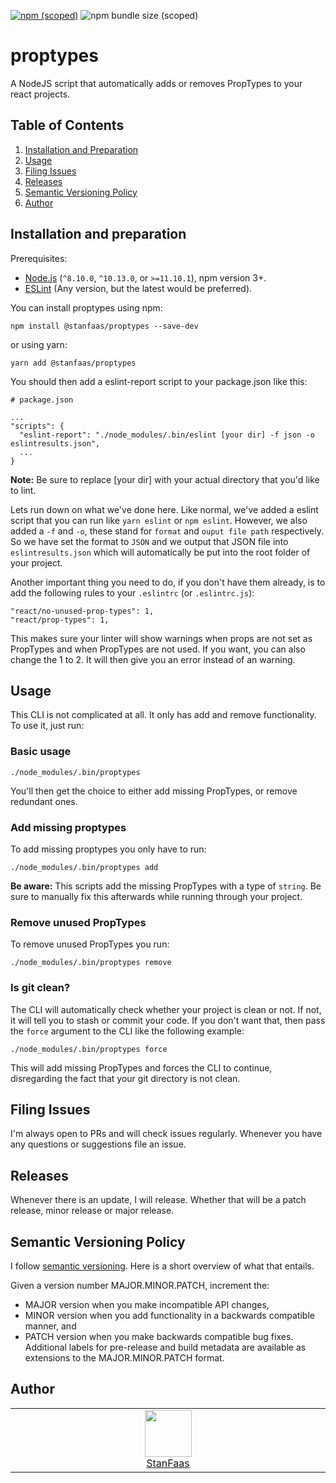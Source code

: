 [![npm (scoped)](https://img.shields.io/npm/v/@stanfaas/proptypes?style=flat-square)](https://www.npmjs.com/package/@stanfaas/proptypes)
![npm bundle size (scoped)](https://img.shields.io/bundlephobia/minzip/@stanfaas/proptypes?label=install%20size&style=flat-square)

# proptypes

A NodeJS script that automatically adds or removes PropTypes to your react projects.

## Table of Contents

1. [Installation and Preparation](#installation-and-preparation)
2. [Usage](#usage)
3. [Filing Issues](#filing-issues)
4. [Releases](#releases)
5. [Semantic Versioning Policy](#semantic-versioning-policy)
6. [Author](#author)

## <a name="installation-and-preparation"></a>Installation and preparation

Prerequisites:

- [Node.js](https://nodejs.org/) (`^8.10.0`, `^10.13.0`, or `>=11.10.1`), npm version 3+.
- [ESLint](https://eslint.org) (Any version, but the latest would be preferred).

You can install proptypes using npm:

```
npm install @stanfaas/proptypes --save-dev
```

or using yarn:

```
yarn add @stanfaas/proptypes
```

You should then add a eslint-report script to your package.json like this:

```
# package.json

...
"scripts": {
  "eslint-report": "./node_modules/.bin/eslint [your dir] -f json -o eslintresults.json",
  ...
}
```

**Note:** Be sure to replace [your dir] with your actual directory that you'd like to lint.

Lets run down on what we've done here. Like normal, we've added a eslint script that you can run like `yarn eslint` or `npm eslint`. However, we also added a `-f` and `-o`, these stand for `format` and `ouput file path` respectively.  
So we have set the format to `JSON` and we output that JSON file into `eslintresults.json` which will automatically be put into the root folder of your project.

Another important thing you need to do, if you don't have them already, is to add the following rules to your `.eslintrc` (or `.eslintrc.js`):

```
"react/no-unused-prop-types": 1,
"react/prop-types": 1,
```

This makes sure your linter will show warnings when props are not set as PropTypes and when PropTypes are not used. If you want, you can also change the 1 to 2. It will then give you an error instead of an warning.

## <a name="usage"></a>Usage

This CLI is not complicated at all. It only has add and remove functionality.
To use it, just run:

### Basic usage

`./node_modules/.bin/proptypes`

You'll then get the choice to either add missing PropTypes, or remove redundant ones.

### Add missing proptypes

To add missing proptypes you only have to run:

`./node_modules/.bin/proptypes add`

**Be aware:** This scripts add the missing PropTypes with a type of `string`. Be sure to manually fix this afterwards while running through your project.

### Remove unused PropTypes

To remove unused PropTypes you run:

`./node_modules/.bin/proptypes remove`

### Is git clean?

The CLI will automatically check whether your project is clean or not. If not, it will tell you to stash or commit your code.
If you don't want that, then pass the `force` argument to the CLI like the following example:

`./node_modules/.bin/proptypes force`

This will add missing PropTypes and forces the CLI to continue, disregarding the fact that your git directory is not clean.

## <a name="filing-issues"></a>Filing Issues

I'm always open to PRs and will check issues regularly. Whenever you have any questions or suggestions file an issue.

## <a name="releases"></a>Releases

Whenever there is an update, I will release. Whether that will be a patch release, minor release or major release.

## <a name="semantic-versioning-policy"></a>Semantic Versioning Policy

I follow [semantic versioning](https://semver.org). Here is a short overview of what that entails.

Given a version number MAJOR.MINOR.PATCH, increment the:

- MAJOR version when you make incompatible API changes,
- MINOR version when you add functionality in a backwards compatible manner, and
- PATCH version when you make backwards compatible bug fixes.
  Additional labels for pre-release and build metadata are available as extensions to the MAJOR.MINOR.PATCH format.

## <a name="author"></a>Author

<table><tbody><tr><td align="center" valign="top" width="11%">
<a href="https://github.com/StanFaas">
<img src="https://github.com/StanFaas.png?s=75" width="75" height="75"><br />
StanFaas
</a>
</td></tr></tbody></table>
